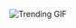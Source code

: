
<!-- GIF_SECTION -->
![Trending GIF](https://media1.giphy.com/media/v1.Y2lkPThiYjIxNzcydjRxdWFhdXg1aTJ2bDJycnFhZDM5ZmpwcWVidmcwamM0aHZzMGM4MyZlcD12MV9naWZzX3NlYXJjaCZjdD1n/L1R1tvI9svkIWwpVYr/giphy.gif)
<!-- END_GIF_SECTION -->
